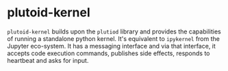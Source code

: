 # plutoid-kernel

`plutoid-kernel` builds upon the `plutiod` library and provides the capabilities of running a standalone python kernel. It's equivalent to `ipykernel` from the Jupyter eco-system. It has a messaging interface and via that interface, it accepts code execution commands, publishes side effects, responds to heartbeat and asks for input.